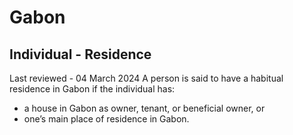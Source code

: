 # Gabon
## Individual - Residence
Last reviewed - 04 March 2024
A person is said to have a habitual residence in Gabon if the individual has:
  * a house in Gabon as owner, tenant, or beneficial owner, or 
  * one’s main place of residence in Gabon. 


